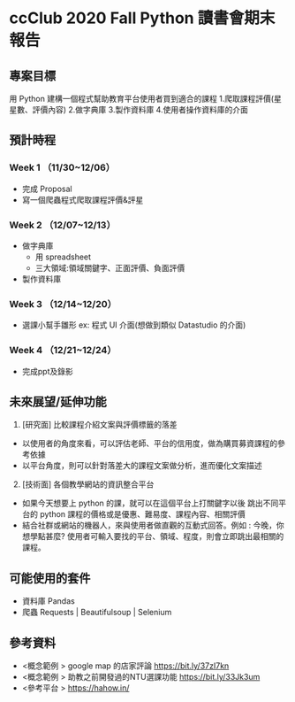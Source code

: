 # ccClub 2020 Fall Python 讀書會期末報告

## 專案目標 
用 Python 建構一個程式幫助教育平台使用者買到適合的課程
1.爬取課程評價(星星數、評價內容)
2.做字典庫
3.製作資料庫
4.使用者操作資料庫的介面

## 預計時程 
### Week 1 （11/30~12/06）
- 完成 Proposal
- 寫一個爬蟲程式爬取課程評價&評星  
### Week 2 （12/07~12/13）
- 做字典庫
  - 用 spreadsheet
  - 三大領域:領域關鍵字、正面評價、負面評價
- 製作資料庫                                
### Week 3 （12/14~12/20）
- 選課小幫手雛形 ex: 程式 UI 介面(想做到類似 Datastudio 的介面)
### Week 4 （12/21~12/24）
- 完成ppt及錄影 

## 未來展望/延伸功能 

1. [研究面] 比較課程介紹文案與評價標籤的落差
  - 以使用者的角度來看，可以評估老師、平台的信用度，做為購買募資課程的參考依據
  - 以平台角度，則可以針對落差大的課程文案做分析，進而優化文案描述
2. [技術面] 各個教學網站的資訊整合平台
  - 如果今天想要上 python 的課，就可以在這個平台上打關鍵字以後 跳出不同平台的 python 課程的價格或是優惠、難易度、課程內容、相關評價
  - 結合社群或網站的機器人，來與使用者做直觀的互動式回答。例如 : 今晚，你想學點甚麼? 使用者可輸入要找的平台、領域、程度，則會立即跳出最相關的課程。
  
## 可能使用的套件 

- 資料庫 Pandas
- 爬蟲 Requests | Beautifulsoup | Selenium 

## 參考資料 
- <概念範例 > google map 的店家評論 https://bit.ly/37zI7kn
- <概念範例 > 助教之前開發過的NTU選課功能 https://bit.ly/33Jk3um
- <參考平台 > https://hahow.in/ 

